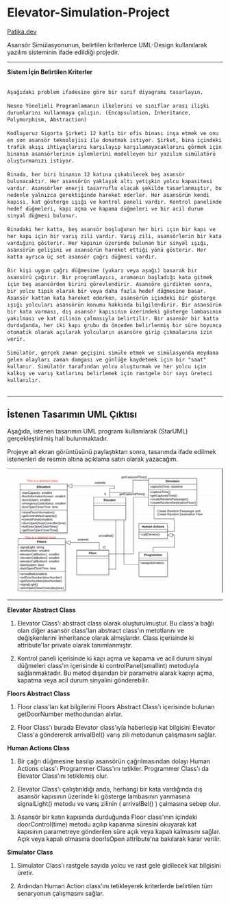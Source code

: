 # Elevator-Simulation-Project

[Patika.dev](https://www.patika.dev/tr)

Asansör Simülasyonunun, belirtilen kriterlerce UML-Design kullanılarak yazılım sisteminin ifade edildiği projedir.

---

**Sistem İçin Belirtilen Kriterler**

```

Aşağıdaki problem ifadesine göre bir sınıf diyagramı tasarlayın.

Nesne Yönelimli Programlamanın ilkelerini ve sınıflar arası ilişki durumlarını kullanmaya çalışın. (Encapsulation, Inheritance, Polymorphism, Abstraction)

Kodluyoruz Sigorta Şirketi 12 katlı bir ofis binası inşa etmek ve onu en son asansör teknolojisi ile donatmak istiyor. Şirket, bina içindeki trafik akışı ihtiyaçlarını karşılayıp karşılamayacaklarını görmek için binanın asansörlerinin işlemlerini modelleyen bir yazılım simülatörü oluşturmanızı istiyor.

Binada, her biri binanın 12 katına çıkabilecek beş asansör bulunacaktır. Her asansörün yaklaşık altı yetişkin yolcu kapasitesi vardır. Asansörler enerji tasarruflu olacak şekilde tasarlanmıştır, bu nedenle yalnızca gerektiğinde hareket ederler. Her asansörün kendi kapısı, kat gösterge ışığı ve kontrol paneli vardır. Kontrol panelinde hedef düğmeleri, kapı açma ve kapama düğmeleri ve bir acil durum sinyal düğmesi bulunur.

Binadaki her katta, beş asansör boşluğunun her biri için bir kapı ve her kapı için bir varış zili vardır. Varış zili, asansörlerin bir kata vardığını gösterir. Her kapının üzerinde bulunan bir sinyal ışığı, asansörün gelişini ve asansörün hareket ettiği yönü gösterir. Her katta ayrıca üç set asansör çağrı düğmesi vardır.

Bir kişi uygun çağrı düğmesine (yukarı veya aşağı) basarak bir asansörü çağırır. Bir programlayıcı, aramanın başladığı kata gitmek için beş asansörden birini görevlendirir. Asansöre girdikten sonra, bir yolcu tipik olarak bir veya daha fazla hedef düğmesine basar. Asansör kattan kata hareket ederken, asansörün içindeki bir gösterge ışığı yolcuları asansörün konumu hakkında bilgilendirir. Bir asansörün bir kata varması, dış asansör kapısının üzerindeki gösterge lambasının yakılması ve kat zilinin çalmasıyla belirtilir. Bir asansör bir katta durduğunda, her iki kapı grubu da önceden belirlenmiş bir süre boyunca otomatik olarak açılarak yolcuların asansöre girip çıkmalarına izin verir.

Simülatör, gerçek zaman geçişini simüle etmek ve simülasyonda meydana gelen olayları zaman damgası ve günlüğe kaydetmek için bir "saat" kullanır. Simülatör tarafından yolcu oluşturmak ve her yolcu için kalkış ve varış katlarını belirlemek için rastgele bir sayı üreteci kullanılır.


```

---

## İstenen Tasarımın UML Çıktısı

Aşağıda, istenen tasarımın UML programı kullanılarak (StarUML) gerçekleştirilmiş hali bulunmaktadır.

Projeye ait ekran görüntüsünü paylaştıktan sonra, tasarımda ifade edilmek istenenleri de resmin altına açıklama satırı olarak yazacağım.

![github](elevator-simulation-system.png)


---

**Elevator Abstract Class**

1. Elevator Class'ı abstract class olarak oluşturulmuştur. Bu class'a bağlı olan diğer asansör class'ları abstract class'ın metotlarını ve değişkenlerini inheritance olarak almışlardır.
Class içerisinde ki attribute'lar private olarak tanımlanmıştır.

2. Kontrol paneli içerisinde ki kapı açma ve kapama ve acil durum sinyal düğmeleri class'ın içerisinde ki controlPanel(smallint) metoduyla sağlanmaktadır.
Bu metod dışarıdan bir parametre alarak kapıyı açma, kapatma veya acil durum sinyalini gönderebilir.

**Floors Abstract Class**

1. Floor class'ları kat bilgilerini Floors Abstract Class'ı içerisinde bulunan getDoorNumber methodundan alırlar.

2. Floor Class'ı burada Elevator class'ıyla haberleşip kat bilgisini Elevator Class'a göndererek arrivalBel()
varış zili metodunun çalışmasını sağlar. 


**Human Actions Class**

1. Bir çağrı düğmesine basılıp asansörün çağrılmasından dolayı Human Actions class'ı Programmer Class'ını tetikler.
Programmer Class'ı da Elevator Class'ını tetiklemiş olur.

2. Elevator Class'ı çalıştırıldığı anda, herhangi bir kata vardığında dış asansör kapısının üzerinde ki gösterge lambasının yanmasına signalLight() metodu ve varış zilinin ( arrivalBel() ) çalmasına sebep olur.

3. Asansör bir katın kapısında durduğunda Floor class'ının içindeki doorControl(time) metodu açılıp kapanma süresini okuyarak kat kapısının parametreye gönderilen süre açık veya kapalı kalmasını sağlar. Açık veya kapalı olmasına 
doorIsOpen attribute'na bakılarak karar verilir.

**Simulator Class**

1. Simulator Class'ı rastgele sayıda yolcu ve rast gele gidilecek kat bilgisini üretir.

2. Ardından Human Action class'ını tetikleyerek kriterlerde belirtilen tüm senaryonun çalışmasını sağlar.